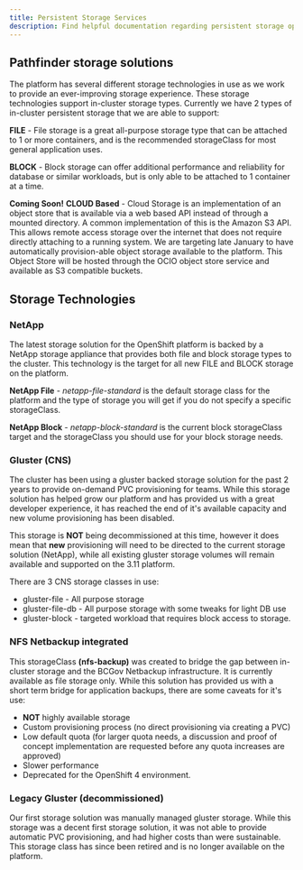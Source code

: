 ```yaml
---
title: Persistent Storage Services
description: Find helpful documentation regarding persistent storage options supported by the platform. 
---
```


## Pathfinder storage solutions

The platform has several different storage technologies in use as we work to provide an ever-improving storage experience.  These storage technologies support in-cluster storage types.  Currently we have 2 types of in-cluster persistent storage that we are able to support:

**FILE** - File storage is a great all-purpose storage type that can be attached to 1 or more containers, and is the recommended storageClass for most general application uses.

**BLOCK** - Block storage can offer additional performance and reliability for database or similar workloads, but is only able to be attached to 1 container at a time.

**Coming Soon!** **CLOUD Based** - Cloud Storage is an implementation of an object store that is available via a web based API instead of through a mounted directory.  A common implementation of this is the Amazon S3 API.  This allows remote access storage over the internet that does not require directly attaching to a running system.  We are targeting late January to have automatically provision-able object storage available to the platform.  This Object Store will be hosted through the OCIO object store service and available as S3 compatible buckets.

## Storage Technologies

### NetApp

The latest storage solution for the OpenShift platform is backed by a NetApp storage appliance that provides both file and block storage types to the cluster.  This technology is the target for all new FILE and BLOCK storage on the platform.

**NetApp File** - *netapp-file-standard* is the default storage class for the platform and the type of storage you will get if you do not specify a specific storageClass.

**NetApp Block** - *netapp-block-standard* is the current block storageClass target and the storageClass you should use for your block storage needs.

### Gluster (CNS)

The cluster has been using a gluster backed storage solution for the past 2 years to provide on-demand PVC provisioning for teams.  While this storage solution has helped grow our platform and has provided us with a great developer experience, it has reached the end of it's available capacity and new volume provisioning has been disabled.

This storage is **NOT** being decommissioned at this time, however it does mean that **new** provisioning will need to be directed to the current storage solution (NetApp), while all existing gluster storage volumes will remain available and supported on the 3.11 platform.

There are 3 CNS storage classes in use:

- gluster-file - All purpose storage
- gluster-file-db - All purpose storage with some tweaks for light DB use
- gluster-block - targeted workload that requires block access to storage.

### NFS Netbackup integrated

This storageClass **(nfs-backup)** was created to bridge the gap between in-cluster storage and the BCGov Netbackup infrastructure.  It is currently available as file storage only.  While this solution has provided us with a short term bridge for application backups, there are some caveats for it's use:

- **NOT** highly available storage
- Custom provisioning process (no direct provisioning via creating a PVC)
- Low default quota (for larger quota needs, a discussion and proof of concept implementation are requested before any quota increases are approved)
- Slower performance
- Deprecated for the OpenShift 4 environment.

### Legacy Gluster (decommissioned)

Our first storage solution was manually managed gluster storage.  While this storage was a decent first storage solution, it was not able to provide automatic PVC provisioning, and had higher costs than were sustainable.  This storage class has since been retired and is no longer available on the platform.
